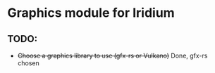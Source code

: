 # Graphics module for Iridium

## TODO:
* ~~Choose a graphics library to use (gfx-rs or Vulkano)~~ Done, gfx-rs chosen